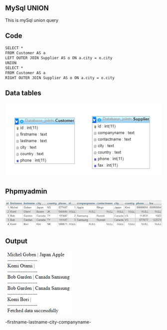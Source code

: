 ## MySql UNION
This is mySql union query

## Code
```
SELECT * 
FROM Customer AS a
LEFT OUTER JOIN Supplier AS o ON a.city = o.city
UNION 
SELECT * 
FROM Customer AS a
RIGHT OUTER JOIN Supplier AS o ON a.city = o.city
```
## Data tables
![Screenshot](datamodel.png)

## Phpmyadmin
![Screenshot](phpmyadmin.png)

## Output
![Screenshot](conPrinted.png)

-firstname-lastname-city-companyname-
